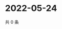 # 2022-05-24

共 0 条

<!-- BEGIN WEIBO -->
<!-- 最后更新时间 Tue May 24 2022 13:13:03 GMT+0800 (China Standard Time) -->

<!-- END WEIBO -->
